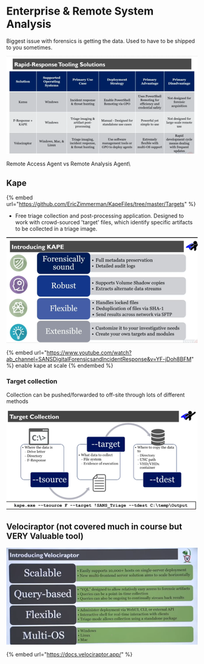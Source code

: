 # Enterprise & Remote System Analysis

Biggest issue with forensics is getting the data. Used to have to be shipped to you sometimes.

![rapid-response tools](<../../.gitbook/assets/image (34).png>)

Remote Access Agent vs Remote Analysis Agent\


## Kape&#x20;

{% embed url="https://github.com/EricZimmerman/KapeFiles/tree/master/Targets" %}

* Free triage collection and post-processing application. Designed to work with crowd-sourced 'target' files, which identify specific artifacts to be collected in a triage image.

![](<../../.gitbook/assets/image (51).png>)

{% embed url="https://www.youtube.com/watch?ab_channel=SANSDigitalForensicsandIncidentResponse&v=YF-jDoh8BFM" %}
enable kape at scale
{% endembed %}

### Target collection

Collection can be pushed/forwarded to off-site through lots of different methods

![](<../../.gitbook/assets/image (60).png>)

## Velociraptor (not covered much in course but VERY Valuable tool)

![](<../../.gitbook/assets/image (90).png>)

{% embed url="https://docs.velociraptor.app/" %}
